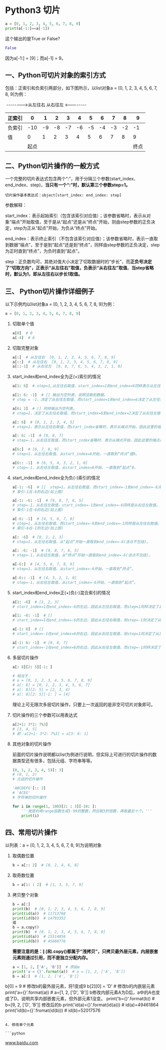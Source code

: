 # Python3 切片

```python
a = [0, 1, 2, 3, 4, 5, 6, 7, 8, 9]
print(a[-1:]==a[-1])
```

这个输出的是True or False?

```python
False
```

因为a[-1:] = [9]；而a[-1] = 9。

## 一、Python可切片对象的索引方式

包括：正索引和负索引两部分，如下图所示，以list对象a = [0, 1, 2, 3, 4, 5, 6, 7, 8, 9]为例：

​                              -------->从左往右                                                                                           从右往左  <--------

| 正索引 | 0    | 1    | 2    | 3    | 4    | 5    | 6    | 7    | 8    | 9    |
| ------ | ---- | ---- | ---- | ---- | ---- | ---- | ---- | ---- | ---- | ---- |
| 负索引 | -10  | -9   | -8   | -7   | -6   | -5   | -4   | -3   | -2   | -1   |
| 值     | 0    | 1    | 2    | 3    | 4    | 5    | 6    | 7    | 8    | 9    |
|        | 起点 |      |      |      |      |      |      |      |      | 终点 |

## 二、Python切片操作的一般方式

一个完整的切片表达式包含两个“:”，用于分隔三个参数(start_index、end_index、step)，**当只有一个“:”时，默认第三个参数step=1。**

`切片操作基本表达式：object[start_index: end_index: step]`

参数解释：

start_index：表示起始索引（包含该索引对应值）；该参数省略时，表示从对象“端点”开始取值，至于是从“起点”还是从“终点”开始，则由step参数的正负决定，step为正从“起点”开始，为负从“终点”开始。

end_index：表示终止索引（不包含该索引对应值）；该参数省略时，表示一直取到数据“端点”，至于是到“起点”还是到“终点”，同样由step参数的正负决定，step为正时直到“终点”，为负时直到“起点”。

step：正负数均可，其绝对值大小决定了切取数据时的“步长”，而**正负号决定了“切取方向”，正表示“从左往右”取值，负表示“从右往左”取值**。**当step省略时，默认为1，即从左往右以步长1取值。**

## 三、 Python切片操作详细例子

以下示例均以list对象a = [0, 1, 2, 3, 4, 5, 6, 7, 8, 9]为例：

```python
a = [0, 1, 2, 3, 4, 5, 6, 7, 8, 9]
```

1. 切取单个值

   ```python
   a[0]  # 0
   a[-4]  # 6
   ```

2. 切取完整对象

   ```python
   a[:]  # 从左往右  [0, 1, 2, 3, 4, 5, 6, 7, 8, 9]
   a[::]  # 从左往右  [0, 1, 2, 3, 4, 5, 6, 7, 8, 9]
   a[::-1]  # 从右往左  [9, 8, 7, 6, 5, 4, 3, 2, 1, 0]
   ```

3. start_index和end_index全为正(+)索引的情况

   ```python
   a[1: 6]  # step=1,从左往右取值，start_index=1到end_index=6同样表示从左往右取值。  [1, 2, 3, 4, 5]
   ```

   ```python
   a[1: 6: -1]  # [] 输出为空列表，说明没取到数据。
   # step = -1，决定了从右往左取值，而start_index=1到end_index=6决定了从左往右取值，两者矛盾，所以为空。
   ```

   ```python
   a[6: 2]  # [] 同样输出为空列表。
   # step=1，决定了从左往右取值，而start_index=6到end_index=2决定了从右往左取值，两者矛盾，所以为空。
   ```

   ```python
   a[: 6]  # [0, 1, 2, 3, 4, 5]
   # step=1，表示从左往右取值，而start_index省略时，表示从端点开始，因此这里的端点是“起点”，即从“起点”值0开始一直取到end_index=6(该点不包括)。
   ```

   ```python
   a[: 6: -1]  # [9, 8, 7]
   # step=-1，从右往左取值，而start_index省略时，表示从端点开始，因此这里的端点是“终点”，即从“终点”值9开始一直取到end_index=6(该点不包括)。
   ```

   ```python
   a[6:]  # [6, 7, 8, 9]
   # step=1，从左往右取值，从start_index=6开始，一直取到“终点”值9。
   
   ```

   ```python
   a[6:: -1]  # [6, 5, 4, 3, 2, 1, 0]
   # step=-1，从右往左取值，从start_index=6开始，一直取到“起点”0。
   ```

4. start_index和end_index全为负(-)索引的情况

   ```python
   a[-1: -6]  # []  step=1，从左往右取值，而start_index=-1到end_index=-6决定了从右往左取值，两者矛盾，所以为空。
   # 索引-1在-6的右边(如上图)
   ```

   ```python
   a[-1: -6: -1]  # [9, 8, 7, 6, 5]
   # step=-1，从右往左取值，start_index=-1到end_index=-6同样是从右往左取值。
   # 索引-1在-6的右边(如上图)
   ```

   ```python
   a[-6: -1]  # [4, 5, 6, 7, 8]
   # step=1，从左往右取值，而start_index=-6到end_index=-1同样是从左往右取值。
   # 索引-6在-1的左边(如上图)
   ```

   ```python
   a[: -6]  # [0, 1, 2, 3]
   # step=1，从左往右取值，从“起点”开始一直取到end_index=-6(该点不包括)。
   ```

   ```python
   a[: -6: -1]  # [9, 8, 7, 6, 5]
   # step=-1，从右往左取值，从“终点”开始一直取到end_index=-6(该点不包括)。
   ```

   ```python
   a[-6:]  # [4, 5, 6, 7, 8, 9]
   # step=1，从左往右取值，从start_index=-6开始，一直取到“终点”。
   ```

   ```python
   a[-6:: -1]  # [4, 3, 2, 1, 0]
   # step=-1，从右往左取值，从start_index=-6开始，一直取到“起点”。
   ```

   

5. start_index和end_index正(+)负(-)混合索引的情况

   ```python
   a[1: -6]  # [1, 2, 3]
   # start_index=1在end_index=-6的左边，因此从左往右取值，而step=1同样决定了从左往右取值，因此结果正确
   ```

   ```python
   a[1: -6: -1]  # []
   # start_index=1在end_index=-6的左边，因此从左往右取值，但step=-1则决定了从右往左取值，两者矛盾，因此为空。
   ```

   ```python
   a[-1: 6]  # []
   # start_index=-1在end_index=6的右边，因此从右往左取值，但step=1则决定了从左往右取值，两者矛盾，因此为空。
   ```

   ```python
   a[-1: 6: -1]  # [9, 8, 7]
   # start_index=-1在end_index=6的右边，因此从右往左取值，而step=-1同样决定了从右往左取值，因此结果正确。
   ```

6. 多层切片操作

   ```python
   a[: 8][2: 5][-1: ]
   
   # 相当于：
   # a = [0, 1, 2, 3, 4, 5, 6, 7, 8, 9]
   # a[: 8] = [0, 1, 2, 3, 4, 5, 6, 7]
   # a[: 8][2: 5] = [2, 3, 4]
   # a[: 8][2: 5][-1: ] = [4]
   ```

   理论上可无限次多层切片操作，只要上一次返回的是非空可切片对象即可。

7. 切片操作的三个参数可以用表达式

   ```python
   a[2+1: 3*2: 7%3]
   # [3, 4, 5]
   # 即：a[2+1: 3*2: 7%3] = a[3: 6: 1]
   ```

8. 其他对象的切片操作

   前面的切片操作说明都以list为例进行说明，但实际上可进行的切片操作的数据类型还有很多，包括元组、字符串等等。

   ```python
   (0, 1, 2, 3, 4, 5)[: 3]
   # (0, 1, 2)
   # 元组的切片操作
   ```

   ```python
   'ABCDEFG'[:: 2]
   # 'ACEG'
   # 字符串的切片操作
   ```

   ```python
   for i in range(1, 100)[2: : 3][-10: ]:
       '''就是利用range函数生成1-99的整数，然后取3的倍数，再取最后十个。'''
       print(i)
   
   ```

## 四、常用切片操作

以列表：a = [0, 1, 2, 3, 4, 5, 6, 7, 8, 9]为说明对象

1. 取偶数位置

   ```python
   b = a[:: 2]  # [0, 2, 4, 6, 8]
   ```

2. 取奇数位置

   ```python
   b = a[1: : 2]  # [1, 3, 5, 7, 9]
   ```

3. 拷贝整个对象

   ```python
   b = a[:]  
   print(b)  # [0, 1, 2, 3, 4, 5, 6, 7, 8, 9] 
   print(id(a))  # 11713768
   print(id(b))  # 14793352
   或
   b = a.copy()
   print(b)  # [0, 1, 2, 3, 4, 5, 6, 7, 8, 9]
   print(id(a))  # 15514856
   print(id(b))  # 45660776
   ```

   **需要注意的是：[:]和.copy()都属于“浅拷贝”，只拷贝最外层元素，内层嵌套元素则通过引用，而不是独立分配内存。**

   ```python
   a = [1, 2, ['A', 'B']]  # 原始a
   print('a = {}'.format(a))  # a = [1, 2, ['A', 'B']]
   b = a[:]  # [1, 2, ['A', 'B']]
b[0] = 9  # 修改b的最外层元素，将1变成9
   b[2][0] = 'D'  # 修改b的内嵌层元素
   print('a={}'.format(a))  # a=[1, 2, ['D', 'B']]  b修改内部元素A为D后，a中的A也变成了D，说明共享内部嵌套元素，但外部元素1没变。
   print('b={}'.format(b))  # b=[9, 2, ['D', 'B']]  修改后的b
   print('id(a)={}'.format(id(a)))  # id(a)=49461864
   print('id(b)={}'.fromat(id(b)))  # id(b)=52017576
   
   ```
   
4. 修改单个元素

   ```python
   
   ```

   www.baidu.com










